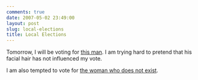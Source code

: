 ```yaml
---
comments: true
date: 2007-05-02 23:49:00
layout: post
slug: local-elections
title: Local Elections
---
```


Tomorrow, I will be voting for <a href="http://www.bournemouth.gov.uk/Council/Councillors/councillor_info.asp?77">this man</a>.  I am trying hard to pretend that his facial hair has not influenced my vote.  

I am also tempted to vote for <a href="http://www.google.co.uk/search?num=100&num=100&hl=en&client=firefox-a&rls=com.ubuntu:en-US:official&hs=7Gh&q=%22christine+renaut%22+lib+dem+bournemouth&btnG=Search&meta=">the woman who does not exist</a>.
